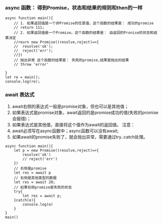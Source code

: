 ### async 函数： 得到Promise，状态和结果的规则和then的一样
```
async function main(){
	// 1. 如果返回值是一个非Promise的任意值，这个函数的结果是： 成功的promise
	// return 111;
	// 2. 如果返回值是一个Promise，这个函数的结果是： 由返回的Pronise的状态和结果决定
	//reurn new Promise((resolve,reject)=>{
	//	resolve('ok');
	//	reject('err');	
	//})
	// 抛出异常 这个函数的结果是： 失败的promise,结果是抛出的结果
    // throw 'error'
	
}
let re = main();
console.log(re);
```
### await 表达式
1. await右侧的表达式一般是promise对象，但也可以是其他值；
2. 如果表达式是promise对象，await返回的是promise成功的值(失败的promise会报错)；
3. 如果表达式是其他值，直接将这个值作为await的返回值。
注意： 
1. await必须写在async函数中；async函数可以没有await;
2. 如果await的promise失败了，就会抛出异常，需要通过try..catch处理。
```
async function main(){
	let p = new Promise((resolve,reject)=>{
		resolve('ok')
		// reject('err')
	})
	// 右侧是promise
	let res = await p
	// 右侧是其他类型的数据
	let res = await 20;
	// 如果右侧promise是失败的状态
	try{
		let res = await p;
	}catch(e){
		console.log(e)
	}
}
main()
```